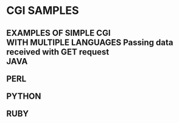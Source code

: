<h1>CGI SAMPLES<h2>

**EXAMPLES OF SIMPLE CGI**
<br>
**WITH MULTIPLE LANGUAGES**
Passing data received with GET request
<br>
**JAVA**

**PERL**

**PYTHON**

**RUBY**
